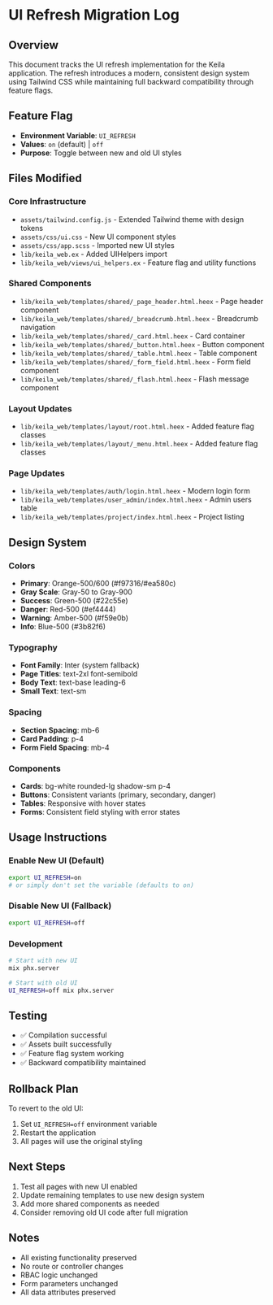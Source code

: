 # UI Refresh Migration Log

## Overview
This document tracks the UI refresh implementation for the Keila application. The refresh introduces a modern, consistent design system using Tailwind CSS while maintaining full backward compatibility through feature flags.

## Feature Flag
- **Environment Variable**: `UI_REFRESH`
- **Values**: `on` (default) | `off`
- **Purpose**: Toggle between new and old UI styles

## Files Modified

### Core Infrastructure
- `assets/tailwind.config.js` - Extended Tailwind theme with design tokens
- `assets/css/ui.css` - New UI component styles
- `assets/css/app.scss` - Imported new UI styles
- `lib/keila_web.ex` - Added UIHelpers import
- `lib/keila_web/views/ui_helpers.ex` - Feature flag and utility functions

### Shared Components
- `lib/keila_web/templates/shared/_page_header.html.heex` - Page header component
- `lib/keila_web/templates/shared/_breadcrumb.html.heex` - Breadcrumb navigation
- `lib/keila_web/templates/shared/_card.html.heex` - Card container
- `lib/keila_web/templates/shared/_button.html.heex` - Button component
- `lib/keila_web/templates/shared/_table.html.heex` - Table component
- `lib/keila_web/templates/shared/_form_field.html.heex` - Form field component
- `lib/keila_web/templates/shared/_flash.html.heex` - Flash message component

### Layout Updates
- `lib/keila_web/templates/layout/root.html.heex` - Added feature flag classes
- `lib/keila_web/templates/layout/_menu.html.heex` - Added feature flag classes

### Page Updates
- `lib/keila_web/templates/auth/login.html.heex` - Modern login form
- `lib/keila_web/templates/user_admin/index.html.heex` - Admin users table
- `lib/keila_web/templates/project/index.html.heex` - Project listing

## Design System

### Colors
- **Primary**: Orange-500/600 (#f97316/#ea580c)
- **Gray Scale**: Gray-50 to Gray-900
- **Success**: Green-500 (#22c55e)
- **Danger**: Red-500 (#ef4444)
- **Warning**: Amber-500 (#f59e0b)
- **Info**: Blue-500 (#3b82f6)

### Typography
- **Font Family**: Inter (system fallback)
- **Page Titles**: text-2xl font-semibold
- **Body Text**: text-base leading-6
- **Small Text**: text-sm

### Spacing
- **Section Spacing**: mb-6
- **Card Padding**: p-4
- **Form Field Spacing**: mb-4

### Components
- **Cards**: bg-white rounded-lg shadow-sm p-4
- **Buttons**: Consistent variants (primary, secondary, danger)
- **Tables**: Responsive with hover states
- **Forms**: Consistent field styling with error states

## Usage Instructions

### Enable New UI (Default)
```bash
export UI_REFRESH=on
# or simply don't set the variable (defaults to on)
```

### Disable New UI (Fallback)
```bash
export UI_REFRESH=off
```

### Development
```bash
# Start with new UI
mix phx.server

# Start with old UI
UI_REFRESH=off mix phx.server
```

## Testing
- ✅ Compilation successful
- ✅ Assets built successfully
- ✅ Feature flag system working
- ✅ Backward compatibility maintained

## Rollback Plan
To revert to the old UI:
1. Set `UI_REFRESH=off` environment variable
2. Restart the application
3. All pages will use the original styling

## Next Steps
1. Test all pages with new UI enabled
2. Update remaining templates to use new design system
3. Add more shared components as needed
4. Consider removing old UI code after full migration

## Notes
- All existing functionality preserved
- No route or controller changes
- RBAC logic unchanged
- Form parameters unchanged
- All data attributes preserved
